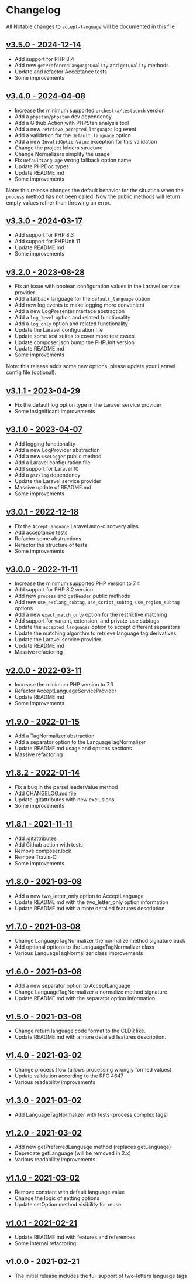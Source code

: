 # Changelog

All Notable changes to `accept-language` will be documented in this file

## [v3.5.0 - 2024-12-14](https://github.com/kudashevs/accept-language/compare/v3.4.0...v3.5.0)

- Add support for PHP 8.4
- Add new `getPreferredLanguageQuality` and `getQuality` methods
- Update and refactor Acceptance tests
- Some improvements

## [v3.4.0 - 2024-04-08](https://github.com/kudashevs/accept-language/compare/v3.3.0...v3.4.0)

- Increase the minimum supported `orchestra/testbench` version
- Add a `phpstan/phpstan` dev dependency
- Add a Github Action with PHPStan analysis tool
- Add a new `retrieve_accepted_languages` log event
- Add a validation for the `default_language` option
- Add a new `InvalidOptionValue` exception for this validation
- Change the project folders structure
- Change Normalizers simplify the usage
- Fix `DefaultLanguage` wrong fallback option name
- Update PHPDoc types
- Update README.md
- Some improvements

Note: this release changes the default behavior for the situation when the `process` method has not been called.
Now the public methods will return empty values rather than throwing an error.

## [v3.3.0 - 2024-03-17](https://github.com/kudashevs/accept-language/compare/v3.2.0...v3.3.0)

- Add support for PHP 8.3
- Add support for PHPUnit 11
- Update README.md
- Some improvements

## [v3.2.0 - 2023-08-28](https://github.com/kudashevs/accept-language/compare/v3.1.1...v3.2.0)

- Fix an issue with boolean configuration values in the Laravel service provider
- Add a fallback language for the `default_language` option
- Add new log events to make logging more convenient
- Add a new LogPresenterInterface abstraction
- Add a `log_level` option and related functionality
- Add a `log_only` option and related functionality
- Update the Laravel configuration file
- Update some test suites to cover more test cases
- Update composer.json bump the PHPUnit version
- Update README.md
- Some improvements

Note: this release adds some new options, please update your Laravel config file (optional).

## [v3.1.1 - 2023-04-29](https://github.com/kudashevs/accept-language/compare/v3.1.0...v3.1.1)

- Fix the default log option type in the Laravel service provider
- Some insignificant improvements

## [v3.1.0 - 2023-04-07](https://github.com/kudashevs/accept-language/compare/v3.0.1...v3.1.0)

- Add logging functionality
- Add a new LogProvider abstraction
- Add a new `useLogger` public method
- Add a Laravel configuration file
- Add support for Laravel 10
- Add a `psr/log` dependency
- Update the Laravel service provider
- Massive update of README.md
- Some improvements

## [v3.0.1 - 2022-12-18](https://github.com/kudashevs/accept-language/compare/v3.0.0...v3.0.1)

- Fix the `AcceptLanguage` Laravel auto-discovery alias
- Add acceptance tests
- Refactor some abstractions
- Refactor the structure of tests
- Some improvements 

## [v3.0.0 - 2022-11-11](https://github.com/kudashevs/accept-language/compare/v2.0.0...v3.0.0)

- Increase the minimum supported PHP version to 7.4
- Add support for PHP 8.2 version
- Add new `process` and `getHeader` public methods
- Add new `use_extlang_subtag`, `use_script_subtag`, `use_region_subtag` options
- Add a new `exact_match_only` option for the restrictive matching
- Add support for variant, extension, and private-use subtags
- Update the `accepted_languages` option to accept different separators
- Update the matching algorithm to retrieve language tag derivatives
- Update the Laravel service provider
- Update README.md
- Massive refactoring

## [v2.0.0 - 2022-03-11](https://github.com/kudashevs/accept-language/compare/v1.9.0...v2.0.0)

- Increase the minimum PHP version to 7.3
- Refactor AcceptLanguageServiceProvider
- Update README.md 
- Some improvements

## [v1.9.0 - 2022-01-15](https://github.com/kudashevs/accept-language/compare/v1.8.2...v1.9.0)

- Add a TagNormalizer abstraction
- Add a separator option to the LanguageTagNormalizer
- Update README.md usage and options sections
- Massive refactoring

## [v1.8.2 - 2022-01-14](https://github.com/kudashevs/accept-language/compare/v1.8.1...v1.8.2)

- Fix a bug in the parseHeaderValue method
- Add CHANGELOG.md file
- Update .gitattributes with new exclusions
- Some improvements

## [v1.8.1 - 2021-11-11](https://github.com/kudashevs/accept-language/compare/v1.8.0...v1.8.1)

- Add .gitattributes
- Add Github action with tests
- Remove composer.lock
- Remove Travis-CI
- Some improvements

## [v1.8.0 - 2021-03-08](https://github.com/kudashevs/accept-language/compare/v1.7.0...v1.8.0)

- Add a new two_letter_only option to AcceptLanguage
- Update README.md with the two_letter_only option information
- Update README.md with a more detailed features description

## [v1.7.0 - 2021-03-08](https://github.com/kudashevs/accept-language/compare/v1.6.0...v1.7.0)

- Change LanguageTagNormalizer the normalize method signature back
- Add optional options to the LanguageTagNormalizer class
- Various LanguageTagNormalizer class improvements

## [v1.6.0 - 2021-03-08](https://github.com/kudashevs/accept-language/compare/v1.5.0...v1.6.0)

- Add a new separator option to AcceptLanguage
- Change LanguageTagNormalizer a normalize method signature
- Update README.md with the separator option information

## [v1.5.0 - 2021-03-08](https://github.com/kudashevs/accept-language/compare/v1.4.0...v1.5.0)

- Change return language code format to the CLDR like.
- Update README.md with a more detailed features description.

## [v1.4.0 - 2021-03-02](https://github.com/kudashevs/accept-language/compare/v1.3.0...v1.4.0)

- Change process flow (allows processing wrongly formed values)
- Update validation according to the RFC 4647
- Various readability improvements

## [v1.3.0 - 2021-03-02](https://github.com/kudashevs/accept-language/compare/v1.2.0...v1.3.0)

- Add LanguageTagNormalizer with tests (process complex tags)

## [v1.2.0 - 2021-03-02](https://github.com/kudashevs/accept-language/compare/v1.1.0...v1.2.0)

- Add new getPreferredLanguage method (replaces getLanguage)
- Deprecate getLanguage (will be removed in 2.x)
- Various readability improvements

## [v1.1.0 - 2021-03-02](https://github.com/kudashevs/accept-language/compare/v1.0.1...v1.1.0)

- Remove constant with default language value
- Change the logic of setting options
- Update setOption method visibility for reuse

## [v1.0.1 - 2021-02-21](https://github.com/kudashevs/accept-language/compare/v1.0.0...v1.0.1)

- Update README.md with features and references
- Some internal refactoring

## v1.0.0 - 2021-02-21

- The initial release includes the full support of two-letters language tags